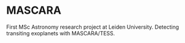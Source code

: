 # MASCARA
First MSc Astronomy research project at Leiden University. 
Detecting transiting exoplanets with MASCARA/TESS.
